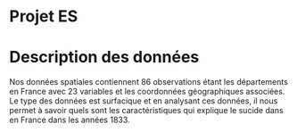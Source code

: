 # Projet ES
 
# Description des données

Nos données spatiales contiennent 86 observations étant les départements en France avec 23 variables et les coordonnées géographiques associées. Le type des données est surfacique et en analysant ces données, il nous permet à savoir quels sont les caractéristiques qui explique le sucide dans en France dans les années 1833.
